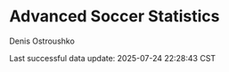 # Advanced Soccer Statistics
Denis Ostroushko

<!-- gfm -->

Last successful data update: 2025-07-24 22:28:43 CST
